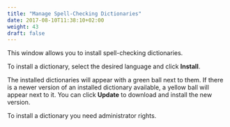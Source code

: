 ```yaml
---
title: "Manage Spell-Checking Dictionaries"
date: 2017-08-10T11:38:10+02:00
weight: 43
draft: false
---
```


This window allows you to install spell-checking dictionaries.

To install a dictionary, select the desired language and click **Install**.

The installed dictionaries will appear with a green ball next to them. If there 
is a newer version of an installed dictionary available, a yellow ball will appear 
next to it. You can click **Update** to download and install the new version. 

To install a dictionary you need administrator rights. 

